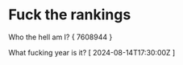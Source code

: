 # Fuck the rankings

Who the hell am I?
{ 7608944 }

What fucking year is it?
[ 2024-08-14T17:30:00Z ]
